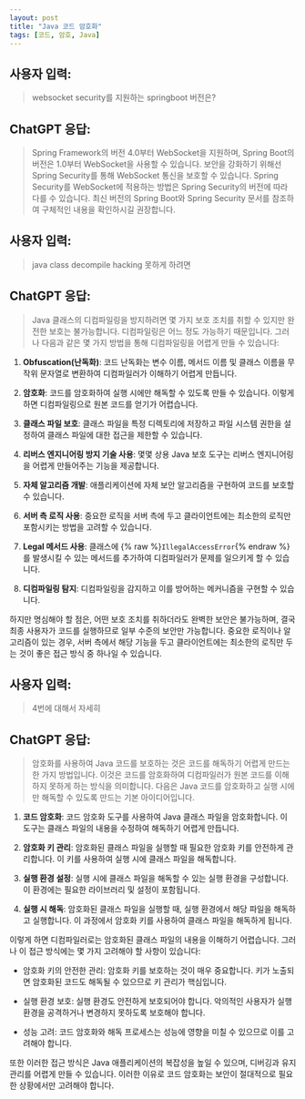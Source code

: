 ```yaml
---
layout: post
title: "Java 코드 암호화"
tags: [코드, 암호, Java]
---
```


## 사용자 입력:
> websocket security를 지원하는 springboot 버전은?

## ChatGPT 응답:
> Spring Framework의 버전 4.0부터 WebSocket을 지원하며, Spring Boot의 버전은 1.0부터 WebSocket을 사용할 수 있습니다. 보안을 강화하기 위해선 Spring Security를 통해 WebSocket 통신을 보호할 수 있습니다. Spring Security를 WebSocket에 적용하는 방법은 Spring Security의 버전에 따라 다를 수 있습니다. 최신 버전의 Spring Boot와 Spring Security 문서를 참조하여 구체적인 내용을 확인하시길 권장합니다.

## 사용자 입력:
> java class decompile hacking 못하게 하려면

## ChatGPT 응답:
> Java 클래스의 디컴파일링을 방지하려면 몇 가지 보호 조치를 취할 수 있지만 완전한 보호는 불가능합니다. 디컴파일링은 어느 정도 가능하기 때문입니다. 그러나 다음과 같은 몇 가지 방법을 통해 디컴파일링을 어렵게 만들 수 있습니다:

1. **Obfuscation(난독화)**: 코드 난독화는 변수 이름, 메서드 이름 및 클래스 이름을 무작위 문자열로 변환하여 디컴파일러가 이해하기 어렵게 만듭니다.

2. **암호화**: 코드를 암호화하여 실행 시에만 해독할 수 있도록 만들 수 있습니다. 이렇게 하면 디컴파일링으로 원본 코드를 얻기가 어렵습니다.

3. **클래스 파일 보호**: 클래스 파일을 특정 디렉토리에 저장하고 파일 시스템 권한을 설정하여 클래스 파일에 대한 접근을 제한할 수 있습니다.

4. **리버스 엔지니어링 방지 기술 사용**: 몇몇 상용 Java 보호 도구는 리버스 엔지니어링을 어렵게 만들어주는 기능을 제공합니다.

5. **자체 알고리즘 개발**: 애플리케이션에 자체 보안 알고리즘을 구현하여 코드를 보호할 수 있습니다.

6. **서버 측 로직 사용**: 중요한 로직을 서버 측에 두고 클라이언트에는 최소한의 로직만 포함시키는 방법을 고려할 수 있습니다.

7. **Legal 메서드 사용**: 클래스에 {% raw %}`IllegalAccessError`{% endraw %}를 발생시킬 수 있는 메서드를 추가하여 디컴파일러가 문제를 일으키게 할 수 있습니다.

8. **디컴파일링 탐지**: 디컴파일링을 감지하고 이를 방어하는 메커니즘을 구현할 수 있습니다.

하지만 명심해야 할 점은, 어떤 보호 조치를 취하더라도 완벽한 보안은 불가능하며, 결국 최종 사용자가 코드를 실행하므로 일부 수준의 보안만 가능합니다. 중요한 로직이나 알고리즘이 있는 경우, 서버 측에서 해당 기능을 두고 클라이언트에는 최소한의 로직만 두는 것이 좋은 접근 방식 중 하나일 수 있습니다.

## 사용자 입력:
> 4번에 대해서 자세히

## ChatGPT 응답:
> 암호화를 사용하여 Java 코드를 보호하는 것은 코드를 해독하기 어렵게 만드는 한 가지 방법입니다. 이것은 코드를 암호화하여 디컴파일러가 원본 코드를 이해하지 못하게 하는 방식을 의미합니다. 다음은 Java 코드를 암호화하고 실행 시에만 해독할 수 있도록 만드는 기본 아이디어입니다.

1. **코드 암호화**: 코드 암호화 도구를 사용하여 Java 클래스 파일을 암호화합니다. 이 도구는 클래스 파일의 내용을 수정하여 해독하기 어렵게 만듭니다.

2. **암호화 키 관리**: 암호화된 클래스 파일을 실행할 때 필요한 암호화 키를 안전하게 관리합니다. 이 키를 사용하여 실행 시에 클래스 파일을 해독합니다.

3. **실행 환경 설정**: 실행 시에 클래스 파일을 해독할 수 있는 실행 환경을 구성합니다. 이 환경에는 필요한 라이브러리 및 설정이 포함됩니다.

4. **실행 시 해독**: 암호화된 클래스 파일을 실행할 때, 실행 환경에서 해당 파일을 해독하고 실행합니다. 이 과정에서 암호화 키를 사용하여 클래스 파일을 해독하게 됩니다.

이렇게 하면 디컴파일러로는 암호화된 클래스 파일의 내용을 이해하기 어렵습니다. 그러나 이 접근 방식에는 몇 가지 고려해야 할 사항이 있습니다:

- 암호화 키의 안전한 관리: 암호화 키를 보호하는 것이 매우 중요합니다. 키가 노출되면 암호화된 코드도 해독될 수 있으므로 키 관리가 핵심입니다.

- 실행 환경 보호: 실행 환경도 안전하게 보호되어야 합니다. 악의적인 사용자가 실행 환경을 공격하거나 변경하지 못하도록 보호해야 합니다.

- 성능 고려: 코드 암호화와 해독 프로세스는 성능에 영향을 미칠 수 있으므로 이를 고려해야 합니다.

또한 이러한 접근 방식은 Java 애플리케이션의 복잡성을 높일 수 있으며, 디버깅과 유지 관리를 어렵게 만들 수 있습니다. 이러한 이유로 코드 암호화는 보안이 절대적으로 필요한 상황에서만 고려해야 합니다.

